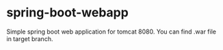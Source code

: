 # spring-boot-webapp
Simple spring boot web application for tomcat 8080. You can find .war file in target branch.

